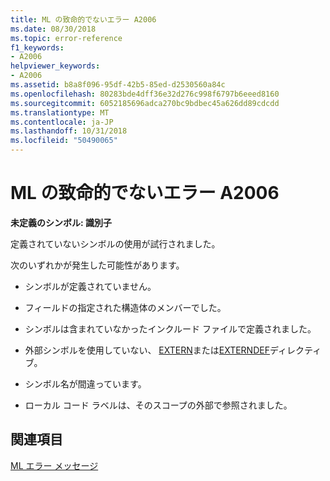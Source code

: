 ```yaml
---
title: ML の致命的でないエラー A2006
ms.date: 08/30/2018
ms.topic: error-reference
f1_keywords:
- A2006
helpviewer_keywords:
- A2006
ms.assetid: b8a8f096-95df-42b5-85ed-d2530560a84c
ms.openlocfilehash: 80283bde4dff36e32d276c998f6797b6eeed8160
ms.sourcegitcommit: 6052185696adca270bc9bdbec45a626dd89cdcdd
ms.translationtype: MT
ms.contentlocale: ja-JP
ms.lasthandoff: 10/31/2018
ms.locfileid: "50490065"
---
```

# <a name="ml-nonfatal-error-a2006"></a>ML の致命的でないエラー A2006

**未定義のシンボル: 識別子**

定義されていないシンボルの使用が試行されました。

次のいずれかが発生した可能性があります。

- シンボルが定義されていません。

- フィールドの指定された構造体のメンバーでした。

- シンボルは含まれていなかったインクルード ファイルで定義されました。

- 外部シンボルを使用していない、 [EXTERN](../../assembler/masm/extern-masm.md)または[EXTERNDEF](../../assembler/masm/externdef.md)ディレクティブ。

- シンボル名が間違っています。

- ローカル コード ラベルは、そのスコープの外部で参照されました。

## <a name="see-also"></a>関連項目

[ML エラー メッセージ](../../assembler/masm/ml-error-messages.md)<br/>